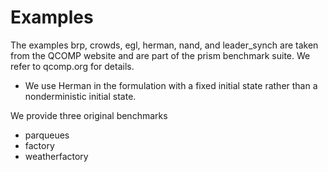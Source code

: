 # Examples

The examples brp, crowds, egl, herman, nand, and leader_synch are taken from the QCOMP website 
and are part of the prism benchmark suite. We refer to qcomp.org for details.

- We use Herman in the formulation with a fixed initial state rather than a nonderministic initial state.
 
We provide three original benchmarks

- parqueues
- factory
- weatherfactory




